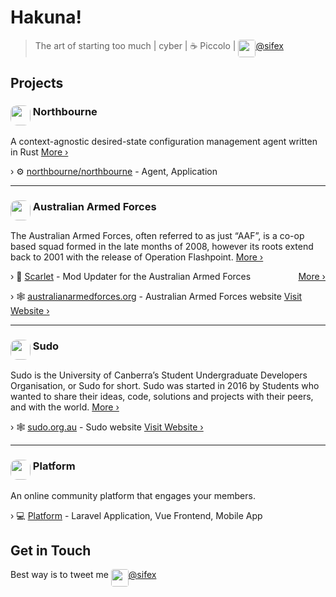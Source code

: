 # Hakuna!

> The art of starting too much | cyber | ☕ Piccolo | <img src="https://cdn2.iconfinder.com/data/icons/minimalism/512/twitter.png" height="28" style="border-radius: 4px;" align="top" />[@sifex](https://twitter.com/sifex)

## Projects

### <img src="https://avatars3.githubusercontent.com/u/57554213?s=60&v=4" height="32" style="border-radius: 10px;" align="top" />  Northbourne

A context-agnostic desired-state configuration management agent written in Rust [More ›](https://docs.north.sh/)

› ⚙ [northbourne/northbourne](https://github.com/northbourne/northbourne) - Agent, Application 

---

### <img src="https://australianarmedforces.org/aaf-global/images/favicon/aaf-global-apple-touch-icon-152x152.png" height="32" style="border-radius: 10px;" align="top" />  Australian Armed Forces

The Australian Armed Forces, often referred to as just “AAF”, is a co-op based squad formed in the late months of 2008, however its roots extend back to 2001 with the release of Operation Flashpoint. [More ›](https://australianarmedforces.org/about/)

› 🔴 [Scarlet](https://github.com/sifex/scarlet) - Mod Updater for the Australian Armed Forces <span style="float:right;">[More ›](https://australianarmedforces.org/mods/)</span>

› 🕸 [australianarmedforces.org](https://australianarmedforces.org) - Australian Armed Forces website [Visit Website ›](https://australianarmedforces.org/about/)

---

### <img src="https://avatars1.githubusercontent.com/u/10512693?s=60&v=4" height="32" style="border-radius: 10px;" align="top" />  Sudo

Sudo is the University of Canberra’s Student Undergraduate Developers Organisation, or Sudo for short. Sudo was started in 2016 by Students who wanted to share their ideas, code, solutions and projects with their peers, and with the world. [More ›](https://sudo.org.au/about/)

› 🕸 [sudo.org.au](https://sudo.org.au/) - Sudo website [Visit Website ›](https://sudo.org.au/)

---

### <img src="https://avatars0.githubusercontent.com/u/58643355?s=60&v=4" height="32" style="border-radius: 10px;" align="top" /> Platform

An online community platform that engages your members.

› 💻 [Platform](https://platformapp.io/) - Laravel Application, Vue Frontend, Mobile App

## Get in Touch

Best way is to tweet me <img src="https://cdn2.iconfinder.com/data/icons/minimalism/512/twitter.png" height="28" style="border-radius: 4px;" align="top" />[@sifex](https://twitter.com/sifex)

